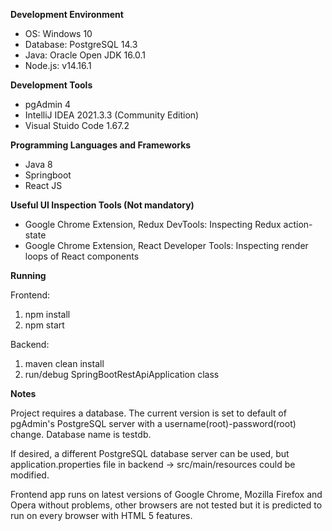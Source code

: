 **Development Environment**
- OS: Windows 10
- Database: PostgreSQL 14.3
- Java: Oracle Open JDK 16.0.1
- Node.js: v14.16.1

**Development Tools**
- pgAdmin 4
- IntelliJ IDEA  2021.3.3 (Community Edition)
- Visual Stuido Code 1.67.2

**Programming Languages and Frameworks**
- Java 8
- Springboot
- React JS


**Useful UI Inspection Tools (Not mandatory)**
- Google Chrome Extension, Redux DevTools: Inspecting Redux action-state
- Google Chrome Extension, React Developer Tools: Inspecting render loops of React components 

**Running**

Frontend: 
1. npm install 
2. npm start

Backend: 
1. maven clean install
2. run/debug SpringBootRestApiApplication class

**Notes**

Project requires a database. The current version is set to default of pgAdmin's PostgreSQL server with a username(root)-password(root) change.
Database name is testdb. 

If desired, a different PostgreSQL database server can be used, but application.properties file in backend -> src/main/resources could be modified.

Frontend app runs on latest versions of Google Chrome, Mozilla Firefox and Opera without problems, 
other browsers are not tested but it is predicted to run on every browser with HTML 5 features.